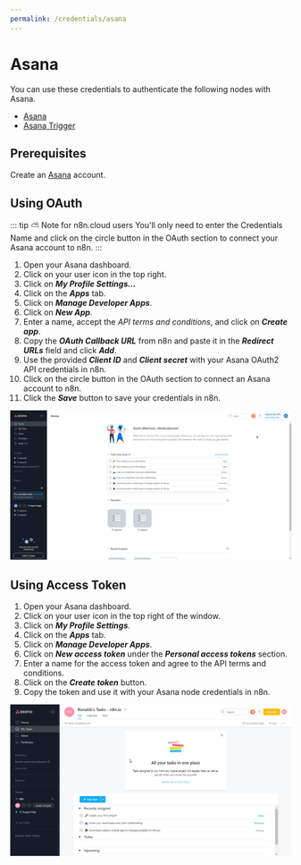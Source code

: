 ```yaml
---
permalink: /credentials/asana
---
```


# Asana

You can use these credentials to authenticate the following nodes with Asana.
- [Asana](../../nodes-library/nodes/Asana/README.md)
- [Asana Trigger](../../nodes-library/trigger-nodes/AsanaTrigger/README.md)


## Prerequisites

Create an [Asana](https://www.Asana.com/) account.

## Using OAuth

::: tip ⛅️ Note for n8n.cloud users
You'll only need to enter the Credentials Name and click on the circle button in the OAuth section to connect your Asana account to n8n.
:::

1. Open your Asana dashboard.
2. Click on your user icon in the top right.
3. Click on ***My Profile Settings...***
4. Click on the ***Apps*** tab.
5. Click on ***Manage Developer Apps***.
6. Click on ***New App***.
7. Enter a name, accept the *API terms and conditions*, and click on ***Create app***.
8. Copy the ***OAuth Callback URL*** from n8n and paste it in the ***Redirect URLs*** field and click ***Add***.
9. Use the provided ***Client ID*** and ***Client secret*** with your Asana OAuth2 API credentials in n8n.
10. Click on the circle button in the OAuth section to connect an Asana account to n8n.
11. Click the ***Save*** button to save your credentials in n8n.

![Getting Asana credentials](./using-oauth.gif)

## Using Access Token

1. Open your Asana dashboard.
2. Click on your user icon in the top right of the window.
3. Click on ***My Profile Settings***.
4. Click on the ***Apps*** tab.
5. Click on ***Manage Developer Apps***.
6. Click on ***New access token*** under the ***Personal access tokens*** section.
7. Enter a name for the access token and agree to the API terms and conditions.
8. Click on the ***Create token*** button.
9. Copy the token and use it with your Asana node credentials in n8n.

![Getting Asana credentials](./using-access-token.gif)
